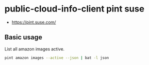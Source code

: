 # public-cloud-info-client pint suse

- https://pint.suse.com/

## Basic usage

List all amazon images active.

```sh
pint amazon images --active --json | bat -l json
```
